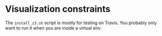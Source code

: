 # Visualization constraints

The `install_z3.sh` script is mostly for testing on Travis. You probably only want to run it when you are inside a virtual env.

